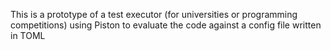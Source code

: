 This is a prototype of a test executor (for universities or programming competitions) using Piston to evaluate the code against a config file written in TOML

